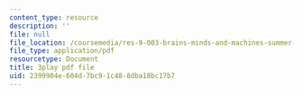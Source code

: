 ```yaml
---
content_type: resource
description: ''
file: null
file_location: /coursemedia/res-9-003-brains-minds-and-machines-summer-course-summer-2015/2399904e604d7bc91c488dba18bc17b7_3Mvzp5xvEXA.pdf
file_type: application/pdf
resourcetype: Document
title: 3play pdf file
uid: 2399904e-604d-7bc9-1c48-8dba18bc17b7
---
```

